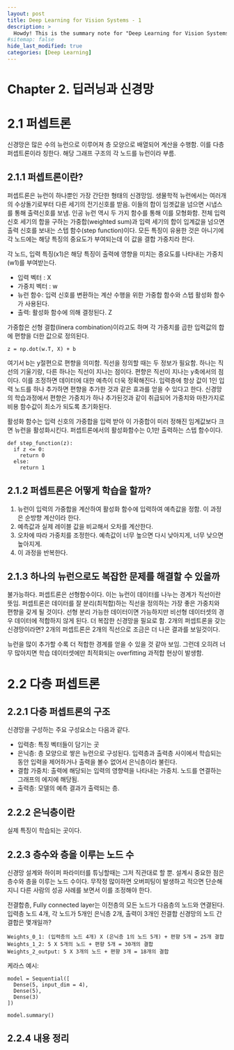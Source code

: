 ```yaml
---
layout: post
title: Deep Learning for Vision Systems - 1
description: >
  Howdy! This is the summary note for "Deep Learning for Vision Systems"
#sitemap: false
hide_last_modified: true
categories: [Deep Learning]
---
```


# Chapter 2. 딥러닝과 신경망
# 2.1 퍼셉트론
신경망은 많은 수의 뉴런으로 이루어져 층 모양으로 배열되어 계산을 수행함. 이를 다층 퍼셉트론이라 칭한다. 해당 그래프 구조의 각 노드를 뉴런이라 부름.
## 2.1.1 퍼셉트론이란? 
퍼셉트론은 뉴런이 하나뿐인 가장 간단한 형태의 신경망임. 생물학적 뉴런에서는 여러개의 수상돌기로부터 다른 세기의 전기신호를 받음. 이들의 합이 임곗값을 넘으면 시냅스를 통해 출력신호를 보냄. 인공 뉴런 역시 두 가지 함수를 통해 이를 모형화함. 전체 입력 신호 세기의 합을 구하는 가중합(weighted sum)과 입력 세기의 합이 입계값을 넘으면 출력 신호를 보내는 스텝 함수(step function)이다. 모든 특징이 유용한 것은 아니기에 각 노드에는 해당 특징의 중요도가 부여되는데 이 값을 결합 가중치라 한다.

각 노드, 입력 특징(x1)은 해당 특징이 출력에 영향을 미치는 중요도를 나타내는 가중치(w1)를 부여받는다. 

- 입력 벡터 : X
- 가중치 벡터 : w
- 뉴런 함수: 입력 신호를 변환하는 계산 수행을 위한 가중합 함수와 스텝 활성화 함수가 사용된다.  
- 출력: 활성화 함수에 의해 결정된다. Z

가중합은 선형 결합(linera combination)이라고도 하며 각 가중치를 곱한 입력값의 합에 편향을 더한 값으로 정의된다. 

```
z = np.dot(w.T, X) + b
```

여기서 b는 y절편으로 편향을 의미함. 직선을 정의할 때는 두 정보가 필요함. 하나는 직선의 기울기랑, 다른 하나는 직선이 지나는 점이다. 편향은 직선이 지나는 y축에서의 점이다. 이를 조정하면 데이터에 대한 예측이 더욱 정확해진다. 입력층에 항상 값이 1인 입력 노드를 하나 추가하면 편향을 추가한 것과 같은 효과를 얻을 수 있다고 한다. 신경망의 학습과정에서 편향은 가중치가 하나 추가된것과 같이 취급되어 가중치와 마찬가지로 비용 함수값이 최소가 되도록 초기화된다. 

활성화 함수는 입력 신호의 가중합을 입력 받아 이 가중합이 미러 정해진 임계값보다 크면 뉴런을 활성화시킨다. 퍼셉트론에서의 활성화함수는 0,1만 출력하는 스텝 함수이다. 

```
def step_function(z):
  if z <= 0:
    return 0
  else:
    return 1
```

## 2.1.2 퍼셉트론은 어떻게 학습을 할까?
1. 뉴런이 입력의 가중합을 계산하여 활성화 함수에 입력하여 예측값을 정함. 이 과정은 순방향 계산이라 한다.
2. 예측값과 실제 레이블 값을 비교해서 오차를 계산한다.
3. 오차에 따라 가중치를 조정한다. 예측값이 너무 높으면 다시 낮아지게, 너무 낮으면 높아지게.
4. 이 과정을 반복한다. 

## 2.1.3 하나의 뉴런으로도 복잡한 문제를 해결할 수 있을까
불가능하다. 퍼셉트론은 선형함수이다. 이는 뉴런이 데이터를 나누는 경계가 직선이란 뜻임. 퍼셉트론은 데이터를 잘 분리(최적합)하는 직선을 정의하는 가장 좋은 가중치와 편향을 갖게 될 것이다. 선형 분리 가능한 데이터이면 가능하지만 비선형 데이터셋의 경우 데이터에 적합하지 않게 된다. 더 복잡한 신경망을 필요로 함. 2개의 퍼셉트론을 갖는 신경망이라면? 2개의 퍼셉트론은 2개의 직선으로 조금은 더 나은 결과를 보일것이다. 

뉴런을 많이 추가할 수록 더 적합한 경계를 얻을 수 있을 것 같아 보임. 그런데 오히려 너무 많아지면 학습 데이터셋에만 최적화되는 overfitting 과적합 현상이 발생함. 

# 2.2 다층 퍼셉트론
## 2.2.1 다층 퍼셉트론의 구조
신경망을 구성하는 주요 구성요소는 다음과 같다. 
- 입력층: 특징 벡터들이 담기는 곳
- 은닉층: 층 모양으로 쌓은 뉴런으로 구성된다. 입력층과 출력층 사이에서 학습되는 동안 입력을 제어하거나 출력을 볼수 없어서 은닉층이라 불린다.
- 결합 가중치: 출력에 해당되는 입력의 영향력을 나타내는 가중치. 노드를 연결하는 그래프의 에지에 해당됨.
- 출력층: 모델의 예측 결과가 출력되는 층. 

## 2.2.2 은닉층이란
실제 특징이 학습되는 곳이다. 

## 2.2.3 층수와 층을 이루는 노드 수
신경망 설계와 하이퍼 파라미터를 튜닝할때는 그저 직관대로 할 뿐. 설계시 중요한 점은 층수와 층을 이루는 노드 수이다. 무작정 많이하면 오버피팅이 발생하고 적으면 단순해지니 다른 사람의 성공 사례를 보면서 이를 조정해야 한다. 

전결합층, Fully connected layer는 이전층의 모든 노드가 다음층의 노드와 연결된다. 입력층 노드 4개, 각 노드가 5개인 은닉층 2개, 출력이 3개인 전결합 신경망의 노드 간 결합은 몇개일까?
```
Weights_0_1: (입력층의 노드 4개) X (은닉층 1의 노드 5개) + 편향 5개 = 25개 결합
Weights_1_2: 5 X 5개의 노드 + 편향 5개 = 30개의 결합
Weights_2_output: 5 X 3개의 노드 + 편향 3개 = 18개의 결합
```

케라스 예시:
```
model = Sequential([
  Dense(5, input_dim = 4),
  Dense(5),
  Dense(3)
])

model.summary()
```

## 2.2.4 내용 정리

